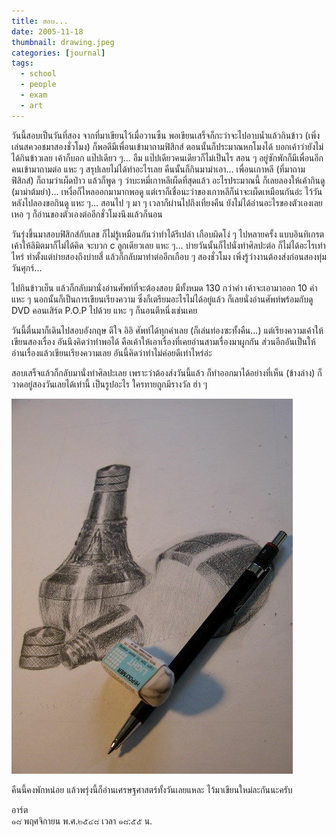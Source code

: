 ```yaml
---
title: สอบ...
date: 2005-11-18
thumbnail: drawing.jpeg
categories: [journal]
tags:
  - school
  - people
  - exam
  - art
---
```


วันนี้สอบเป็นวันที่สอง จากที่มาเขียนไว้เมื่อวานซืน พอเขียนเสร็จก็กะว่าจะไปอาบน้ำแล้วกินข้าว (เพิ่งเล่นสควอชมาสองชั่วโมง) ก็พอดีมีเพื่อนเข้ามาถามฟิสิกส์ ตอนนั้นก็ประมาณหกโมงได้ บอกเค้าว่ายังไม่ได้กินข้าวเลย เค้าก็บอก แป๊ปเดียว ๆ... อืม แป๊ปเดียวคนเดียวก็ไม่เป็นไร สอน ๆ อยู่ซักพักก็มีเพื่อนอีกคนเข้ามาถามต่อ แหะ ๆ สรุปเลยไม่ได้ทำอะไรเลย คืนนั้นก็กินมาม่าเอา... เพื่อนเกาหลี (ที่มาถามฟิสิกส์) ก็ถามว่าเผ็ดป่าว แล้วก็พูด ๆ ว่าบะหมี่เกาหลีเผ็ดที่สุดแล้ว อะไรประมาณนี้ ก็เลยลองให้เค้ากินดู (มาม่าต้มยำ)... เหงื่อก็ไหลออกมามากพอดู แต่เราก็เชื่อนะว่าของเกาหลีก็น่าจะเผ็ดเหมือนกันอ่ะ ไว้วันหลังไปลองขอกินดู แหะ ๆ... สอนไป ๆ มา ๆ เวลาก็ผ่านไปถึงเที่ยงคืน ยังไม่ได้อ่านอะไรของตัวเองเลย เหอ ๆ ก็อ่านของตัวเองต่ออีกชั่วโมงนึงแล้วก็นอน

วันรุ่งขึ้นมาสอบฟิสิกส์กับเลข ก็ไม่รู้เหมือนกันว่าทำได้รึเปล่า เกือบผิดโง่ ๆ ไปหลายครั้ง แบบอินทิเกรตเค้าให้ลิมิตมาก็ไม่ได้คิด จะบวก c ลูกเดียวเลย แหะ ๆ... บ่ายวันนั้นก็ไปนั่งทำศิลปะต่อ ก็ไม่ได้อะไรเท่าไหร่ ทำตั้งแต่บ่ายสองถึงบ่ายสี่ แล้วก็กลับมาทำต่ออีกเกือบ ๆ สองชั่วโมง เพิ่งรู้ว่างานต้องส่งก่อนสองทุ่มวันศุกร์...

ไปกินข้าวเย็น แล้วก็กลับมานั่งอ่านศัพท์ที่จะต้องสอบ มีทั้งหมด 130 กว่าคำ เค้าจะเอามาออก 10 คำ แหะ ๆ นอกนั้นก็เป็นการเขียนเรียงความ ซึ่งก็เตรียมอะไรไม่ได้อยู่แล้ว ก็เลยนั่งอ่านศัพท์พร้อมกับดู DVD คอนเสิร์ต P.O.P ไปด้วย แหะ ๆ ก็นอนตีหนึ่งเช่นเคย

วันนี้ตื่นมาก็เดินไปสอบอังกฤษ ดีใจ อิอิ ศัพท์ได้ทุกคำเลย (ก็เล่นท่องซะทั้งคืน...) แต่เรียงความเค้าให้เขียนสองเรื่อง อันนึงคิดว่าทำพอได้ คือเค้าให้เอาเรื่องที่เคยอ่านสามเรื่องมาผูกกัน ส่วนอีกอันเป็นให้อ่านเรื่องแล้วเขียนเรียงความเลย อันนี้คิดว่าทำไม่ค่อยดีเท่าไหร่อ่ะ

สอบเสร็จแล้วก็กลับมานั่งทำศิลปะเลย เพราะว่าต้องส่งวันนี้แล้ว ก็ทำออกมาได้อย่างที่เห็น (ข้างล่าง) ก็วาดอยู่สองวันเลยได้เท่านี้ เป็นรูปอะไร ใครทายถูกมีรางวัล ฮ่า ๆ

![](./drawing.jpeg)

คืนนี้คงพักหน่อย แล้วพรุ่งนี้ก็อ่านเศรษฐศาสตร์ทั้งวันเลยแหละ ไว้มาเขียนใหม่ละกันนะครับ

อาร์ต  
๑๘ พฤศจิกายน พ.ศ.๒๕๔๘ เวลา ๑๘:๕๕ น.